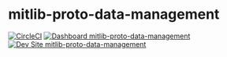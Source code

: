 # mitlib-proto-data-management

[![CircleCI](https://circleci.com/gh/mitlibraries/mitlib-proto-data-management.svg?style=shield)](https://circleci.com/gh/mitlibraries/mitlib-proto-data-management)
[![Dashboard mitlib-proto-data-management](https://img.shields.io/badge/dashboard-mitlib_proto_data_management-yellow.svg)](https://dashboard.pantheon.io/sites/07da69fb-e571-4653-ac9f-6bc7917294a9#dev/code)
[![Dev Site mitlib-proto-data-management](https://img.shields.io/badge/site-mitlib_proto_data_management-blue.svg)](http://dev-mitlib-proto-data-management.pantheonsite.io/)